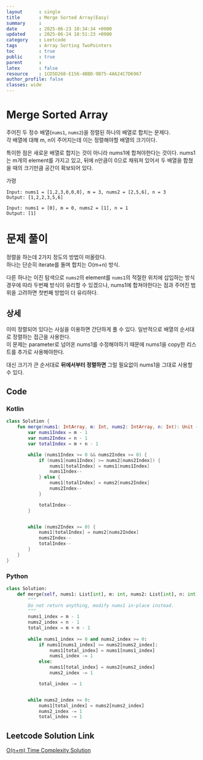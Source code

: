 ```yaml
---
layout      : single
title       : Merge Sorted Array(Easy)
summary     : 
date        : 2025-06-23 10:34:34 +0900
updated     : 2025-06-24 18:51:23 +0900
category    : Leetcode
tags        : Array Sorting TwoPointers
toc         : true
public      : true
parent      : 
latex       : false
resource    : 1CD5D268-E156-4BBD-9B75-4A624C7D6967
author_profile: false
classes: wide
---
```


# Merge Sorted Array
주어진 두 정수 배열(`nums1`, `nums2`)을 정렬된 하나의 배열로 합치는 문제다.  
각 배열에 대해 m, n이 주어지는데 이는 정렬해야할 배열의 크기이다.  

특이한 점은 새로운 배열로 합지는 것이 아니라 nums1에 합쳐야한다는 것이다.
nums1는 m개의 element를 가지고 있고, 뒤에 n만큼이 0으로 채워져 있어서 두 배열을 합쳤을 때의 크기만큼 공간이 확보되어 있다.  


가령
```
Input: nums1 = [1,2,3,0,0,0], m = 3, nums2 = [2,5,6], n = 3
Output: [1,2,2,3,5,6]

Input: nums1 = [0], m = 0, nums2 = [1], n = 1
Output: [1]
```

# 문제 풀이
정렬을 하는데 2가지 정도의 방법이 떠올랐다.  
하나는 단순히 iterate를 돌며 합치는 O(m+n) 방식.  

다른 하나는 이진 탐색으로 `nums2`의 element를 `nums1`의 적절한 위치에 삽입하는 방식
경우에 따라 두번째 방식이 유리할 수 있겠으나, nums1에 합쳐야한다는 점과 주어진 범위을 고려하면 첫번째 방법이 더 유리하다.  

## 상세  
이미 정렬되어 있다는 사실을 이용하면 간단하게 풀 수 있다. 
일반적으로 배열의 순서대로 정렬하는 접근을 사용한다.  
이 문제는 parameter로 넘어온 nums1를 수정해야하기 때문에 nums1을 copy한 리스트를 추가로 사용해야한다.  

대신 크기가 큰 순서대로 **뒤에서부터 정렬하면** 그럴 필요없이 nums1을 그대로 사용할 수 있다.  

## Code
### Kotlin
```kotlin
class Solution {
	fun merge(nums1: IntArray, m: Int, nums2: IntArray, n: Int): Unit {
		var nums1Index = m - 1
		var nums2Index = n - 1
		var totalIndex = m + n - 1

		while (nums1Index >= 0 && nums2Index >= 0) {
			if (nums1[nums1Index] >= nums2[nums2Index]) {
				nums1[totalIndex] = nums1[nums1Index]
				nums1Index--
			} else { 
				nums1[totalIndex] = nums2[nums2Index]
				nums2Index--
			}

			totalIndex--
		}


		while (nums2Index >= 0) {
			nums1[totalIndex] = nums2[nums2Index]
			nums2Index--
			totalIndex--
		}
    }
}
```
### Python
```python
class Solution:
    def merge(self, nums1: List[int], m: int, nums2: List[int], n: int) -> None:
        """
        Do not return anything, modify nums1 in-place instead.
        """
        nums1_index = m - 1
        nums2_index = n - 1
        total_index = m + n - 1
 
        while nums1_index >= 0 and nums2_index >= 0:
            if nums1[nums1_index] >= nums2[nums2_index]:
                nums1[total_index] = nums1[nums1_index]
                nums1_index -= 1
            else:
                nums1[total_index] = nums2[nums2_index]
                nums2_index -= 1

            total_index -= 1


        while nums2_index >= 0:
            nums1[total_index] = nums2[nums2_index]
            nums2_index -= 1
            total_index -= 1
```

## Leetcode Solution Link
[O(n+m) Time Complexity Solution](https://leetcode.com/problems/merge-sorted-array/solutions/6874652/onm-time-complexity-solution-by-leeapple-urts)

